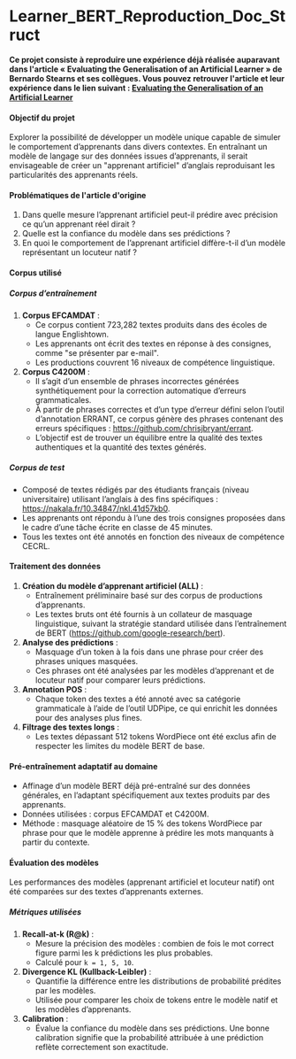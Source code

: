# Learner_BERT_Reproduction_Doc_Struct

**Ce projet consiste à reproduire une expérience déjà réalisée auparavant dans l'article « Evaluating the Generalisation of an Artificial Learner » de Bernardo Stearns et ses collègues. Vous pouvez retrouver l'article et leur expérience dans le lien suivant : [Evaluating the Generalisation of an Artificial Learner](https://aclanthology.org/2024.nlp4call-1.15.pdf)**

#### **Objectif du projet**  
Explorer la possibilité de développer un modèle unique capable de simuler le comportement d’apprenants dans divers contextes. En entraînant un modèle de langage sur des données issues d’apprenants, il serait envisageable de créer un "apprenant artificiel" d’anglais reproduisant les particularités des apprenants réels.  

#### **Problématiques de l'article d'origine**  
1. Dans quelle mesure l’apprenant artificiel peut-il prédire avec précision ce qu’un apprenant réel dirait ?  
2. Quelle est la confiance du modèle dans ses prédictions ?  
3. En quoi le comportement de l’apprenant artificiel diffère-t-il d’un modèle représentant un locuteur natif ?  

#### **Corpus utilisé**  
##### **Corpus d’entraînement**  
1. **Corpus EFCAMDAT** :  
   - Ce corpus contient 723,282 textes produits dans des écoles de langue Englishtown.  
   - Les apprenants ont écrit des textes en réponse à des consignes, comme "se présenter par e-mail".  
   - Les productions couvrent 16 niveaux de compétence linguistique.  
2. **Corpus C4200M** :  
   - Il s’agit d’un ensemble de phrases incorrectes générées synthétiquement pour la correction automatique d’erreurs grammaticales.  
   - À partir de phrases correctes et d’un type d’erreur défini selon l’outil d’annotation ERRANT, ce corpus génère des phrases contenant des erreurs spécifiques : https://github.com/chrisjbryant/errant.  
   - L’objectif est de trouver un équilibre entre la qualité des textes authentiques et la quantité des textes générés.  
##### **Corpus de test**  
- Composé de textes rédigés par des étudiants français (niveau universitaire) utilisant l’anglais à des fins spécifiques : https://nakala.fr/10.34847/nkl.41d57kb0.  
- Les apprenants ont répondu à l’une des trois consignes proposées dans le cadre d’une tâche écrite en classe de 45 minutes.  
- Tous les textes ont été annotés en fonction des niveaux de compétence CECRL.  
#### **Traitement des données**  
1. **Création du modèle d’apprenant artificiel (ALL)** :  
   - Entraînement préliminaire basé sur des corpus de productions d’apprenants.  
   - Les textes bruts ont été fournis à un collateur de masquage linguistique, suivant la stratégie standard utilisée dans l’entraînement de BERT (https://github.com/google-research/bert).  
2. **Analyse des prédictions** :  
   - Masquage d’un token à la fois dans une phrase pour créer des phrases uniques masquées.  
   - Ces phrases ont été analysées par les modèles d’apprenant et de locuteur natif pour comparer leurs prédictions.  
3. **Annotation POS** :  
   - Chaque token des textes a été annoté avec sa catégorie grammaticale à l’aide de l’outil UDPipe, ce qui enrichit les données pour des analyses plus fines.  
4. **Filtrage des textes longs** :  
   - Les textes dépassant 512 tokens WordPiece ont été exclus afin de respecter les limites du modèle BERT de base.  
#### **Pré-entraînement adaptatif au domaine**  
- Affinage d’un modèle BERT déjà pré-entraîné sur des données générales, en l’adaptant spécifiquement aux textes produits par des apprenants.  
- Données utilisées : corpus EFCAMDAT et C4200M.  
- Méthode : masquage aléatoire de 15 % des tokens WordPiece par phrase pour que le modèle apprenne à prédire les mots manquants à partir du contexte.  
#### **Évaluation des modèles**  
Les performances des modèles (apprenant artificiel et locuteur natif) ont été comparées sur des textes d’apprenants externes.  
##### **Métriques utilisées**  
1. **Recall-at-k (R@k)** :  
   - Mesure la précision des modèles : combien de fois le mot correct figure parmi les k prédictions les plus probables.  
   - Calculé pour `k = 1, 5, 10`.  
2. **Divergence KL (Kullback-Leibler)** :  
   - Quantifie la différence entre les distributions de probabilité prédites par les modèles.  
   - Utilisée pour comparer les choix de tokens entre le modèle natif et les modèles d’apprenants.  
3. **Calibration** :  
   - Évalue la confiance du modèle dans ses prédictions. Une bonne calibration signifie que la probabilité attribuée à une prédiction reflète correctement son exactitude.